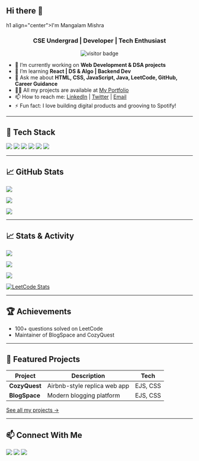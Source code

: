 ## Hi there 👋

h1 align="center">I'm Mangalam Mishra</h1>
<h3 align="center">CSE Undergrad | Developer | Tech Enthusiast</h3>

<p align="center">
  <img src="https://visitor-badge.laobi.icu/badge?page_id=Mangalam-17" alt="visitor badge"/>
</p>

- 🔭 I’m currently working on **Web Development & DSA projects**  
- 🌱 I’m learning **React | DS & Algo | Backend Dev**  
- 💬 Ask me about **HTML, CSS, JavaScript, Java, LeetCode, GitHub, Career Guidance**
- 👨‍💻 All my projects are available at [My Portfolio](your-portfolio-url)
- 📫 How to reach me: [LinkedIn](https://www.linkedin.com/in/mangalam-mishra-dev/) | [Twitter](https://x.com/mangalam_17) | [Email](mangalamab17@gmail.com)
- ⚡ Fun fact: I love building digital products and grooving to Spotify!

---

## 🚀 Tech Stack

<p align="left">
  <img src="https://img.shields.io/badge/html5-%23E34F26.svg?&style=for-the-badge&logo=html5&logoColor=white"/>
  <img src="https://img.shields.io/badge/css3-%231572B6.svg?&style=for-the-badge&logo=css3&logoColor=white"/>
  <img src="https://img.shields.io/badge/javascript-%23F7DF1E.svg?&style=for-the-badge&logo=javascript&logoColor=black"/>
  <img src="https://img.shields.io/badge/java-%23ED8B00.svg?&style=for-the-badge&logo=java&logoColor=white"/>
  <img src="https://img.shields.io/badge/react-%2320232a.svg?&style=for-the-badge&logo=react&logoColor=%2361DAFB"/>
  <img src="https://img.shields.io/badge/vscode-%231572B6.svg?&style=for-the-badge&logo=visual%20studio%20code&logoColor=white"/>
</p>

---

## 📈 GitHub Stats

<p>
  <img align="center" src="https://github-readme-stats.vercel.app/api?username=Mangalam-17&show_icons=true&theme=radical" />
</p>
<p>
  <img align="center" src="https://github-readme-streak-stats.herokuapp.com/?user=Mangalam-17&theme=radical" />
</p>
<p>
  <img align="center" src="https://github-readme-stats.vercel.app/api/top-langs/?username=Mangalam-17&layout=compact&theme=radical" />
</p>

---

## 📈 Stats & Activity

<p>
  <img src="https://github-readme-stats.vercel.app/api?username=Mangalam-17&show_icons=true&theme=radical" />
</p>
<p>
  <img src="https://github-readme-streak-stats.herokuapp.com/?user=Mangalam-17&theme=radical" />
</p>
<p>
  <img src="https://github-readme-stats.vercel.app/api/top-langs/?username=Mangalam-17&layout=compact&theme=radical" />
</p>
<p>
  <a href="https://leetcode.com/YOUR_LEETCODE_USERNAME/" target="_blank">
    <img src="https://leetcode-stats-six.vercel.app/api?username=Mangalam_89&theme=dark" alt="LeetCode Stats"/>
  </a>
</p>


---


## 🏆 Achievements

- 100+ questions solved on LeetCode
- Maintainer of BlogSpace and CozyQuest

---

## 🌟 Featured Projects

| Project              | Description                                         | Tech      |
|----------------------|-----------------------------------------------------|-----------|
| **CozyQuest**        | Airbnb-style replica web app                        | EJS, CSS  |
| **BlogSpace**        | Modern blogging platform                            | EJS, CSS  |   |

[See all my projects →](https://github.com/Mangalam-17?tab=repositories)

---

## 📫 Connect With Me

<p>
  <a href="https://www.linkedin.com/in/mangalam-mishra-dev/" target="_blank"><img src="https://img.shields.io/badge/LinkedIn-blue?logo=linkedin&amp;style=for-the-badge" /></a>
  <a href="mailto:mangalamab17@gmail.com"><img src="https://img.shields.io/badge/Email-red?logo=gmail&amp;style=for-the-badge" /></a>
  <a href="https://twitter.com/mangalam_17"><img src="https://img.shields.io/badge/Twitter-black?logo=twitter&amp;style=for-the-badge" /></a>
</p>
